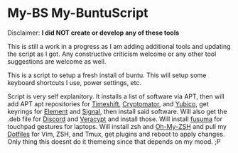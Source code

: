 # My-BS My-BuntuScript
Disclaimer: **I did NOT create or develop any of these tools**

This is still a work in a progress as I am adding additional tools and updating the script as I got. Any constructive criticism welcome or any other tool suggestions are welcome as well.

This is a script to setup a fresh install of buntu. This will setup some keyboard shortcuts I use, power settings, etc.

Script is very self explanitory. It installs a list of software via APT, then will add APT apt repositories for [Timeshift](https://github.com/teejee2008/timeshift), [Cryptomator](https://duckduckgo.com/?q=Cryptomator&t=brave&ia=web), and [Yubico](https://www.yubico.com/products/yubico-authenticator/), get keyrings for [Element](https://element.io/) and [Signal](https://www.signal.org/), then install said software. Will also get the .deb file for [Discord](https://discord.com/) and [Veracypt](https://www.veracrypt.fr/code/VeraCrypt/) and install those.
Will install [fusuma](https://github.com/iberianpig/fusuma) for touchpad gestures for laptops.
Will install zsh and [Oh-My-ZSH](https://ohmyz.sh/) and pull my [Dotfiles](https://github.com/Th4ntis/dotfiles) for Vim, ZSH, and Tmux, get plugins and reboot to apply changes. Only thing this doesnt do it themeing since that depends on my mood. ;P